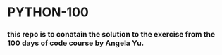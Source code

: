 # PYTHON-100
### this repo is to conatain the solution to the exercise from the 100 days of code course by Angela Yu.

